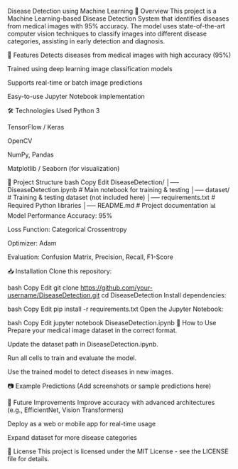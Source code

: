 Disease Detection using Machine Learning
📌 Overview
This project is a Machine Learning-based Disease Detection System that identifies diseases from medical images with 95% accuracy.
The model uses state-of-the-art computer vision techniques to classify images into different disease categories, assisting in early detection and diagnosis.

🚀 Features
Detects diseases from medical images with high accuracy (95%)

Trained using deep learning image classification models

Supports real-time or batch image predictions

Easy-to-use Jupyter Notebook implementation

🛠️ Technologies Used
Python 3

TensorFlow / Keras

OpenCV

NumPy, Pandas

Matplotlib / Seaborn (for visualization)

📂 Project Structure
bash
Copy
Edit
DiseaseDetection/
│── DiseaseDetection.ipynb    # Main notebook for training & testing
│── dataset/                   # Training & testing dataset (not included here)
│── requirements.txt           # Required Python libraries
│── README.md                  # Project documentation
📊 Model Performance
Accuracy: 95%

Loss Function: Categorical Crossentropy

Optimizer: Adam

Evaluation: Confusion Matrix, Precision, Recall, F1-Score

📥 Installation
Clone this repository:

bash
Copy
Edit
git clone https://github.com/your-username/DiseaseDetection.git
cd DiseaseDetection
Install dependencies:

bash
Copy
Edit
pip install -r requirements.txt
Open the Jupyter Notebook:

bash
Copy
Edit
jupyter notebook DiseaseDetection.ipynb
📌 How to Use
Prepare your medical image dataset in the correct format.

Update the dataset path in DiseaseDetection.ipynb.

Run all cells to train and evaluate the model.

Use the trained model to detect diseases in new images.

📷 Example Predictions
(Add screenshots or sample predictions here)

🔮 Future Improvements
Improve accuracy with advanced architectures (e.g., EfficientNet, Vision Transformers)

Deploy as a web or mobile app for real-time usage

Expand dataset for more disease categories

📜 License
This project is licensed under the MIT License - see the LICENSE file for details.
